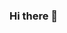 ### Hi there 👋

<!--
**ARACELI3XA/ARACELI3XA** is a ✨ _special_ ✨ repository because its `README.md` (this file) appears on your GitHub profile.

Here are some ideas to get you started:

- 🔭 I’m currently working on  el aprendizaje de la programacion 
Soy estudiente de ingenieria en sisteas de la infornacion 
